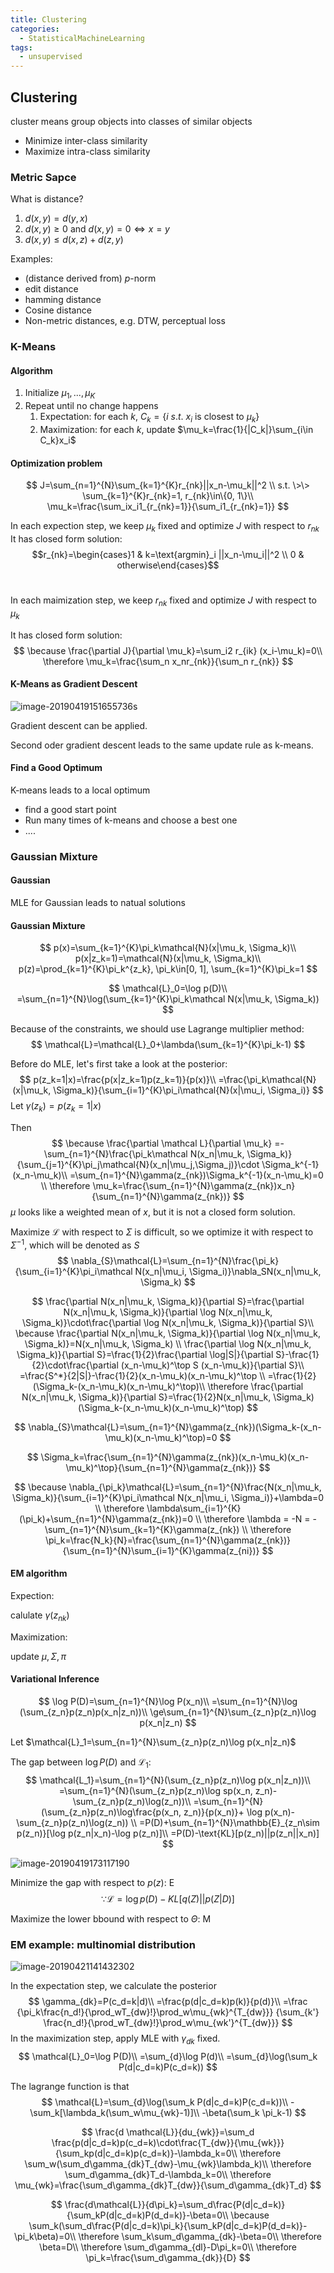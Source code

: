 ```yaml
---
title: Clustering
categories:
  - StatisticalMachineLearning
tags:
  - unsupervised
---
```


## Clustering

cluster means group objects into classes of similar objects

-   Minimize inter-class similarity
-   Maximize intra-class similarity

### Metric Sapce

What is distance?

1.  $d(x, y) = d(y, x)$
2.  $d(x , y) \ge 0$ and $d(x, y)=0 \Leftrightarrow x = y$
3.  $d(x,y)\le d(x, z) + d(z, y)$

Examples:

-   (distance derived from) $p$-norm 
-   edit distance
-   hamming distance
-   Cosine distance
-   Non-metric distances,  e.g. DTW, perceptual loss

### K-Means

#### Algorithm

1.  Initialize $\mu_1, ..., \mu_K$
2.  Repeat until no change happens
    1.  Expectation: for each $k$, $C_k=\{i\>s.t.\> x_i\text{ is closest to }\mu_k\}$
    2.  Maximization: for each $k$, update $\mu_k=\frac{1}{|C_k|}\sum_{i\in C_k}x_i$

#### Optimization problem

$$
J=\sum_{n=1}^{N}\sum_{k=1}^{K}r_{nk}||x_n-\mu_k||^2 \\
s.t. \>\> \sum_{k=1}^{K}r_{nk}=1, r_{nk}\in\{0, 1\}\\
\mu_k=\frac{\sum_ix_i1_{r_{nk}=1}}{\sum_i1_{r_{nk}=1}}
$$

In each expection step, we keep $\mu_k$ fixed and optimize $J$ with respect to $r_{nk}$
It has closed form solution:
$$r_{nk}=\begin{cases}1 & k=\text{argmin}_i ||x_n-\mu_i||^2 \\ 0 & otherwise\end{cases}$$​	

In each maimization step, we keep $r_{nk}$ fixed and optimize $J$ with respect to $\mu_k$

It has closed form solution:
$$
\because \frac{\partial J}{\partial \mu_k}=\sum_i2 r_{ik} (x_i-\mu_k)=0\\
\therefore \mu_k=\frac{\sum_n x_nr_{nk}}{\sum_n r_{nk}}
$$

#### K-Means as Gradient Descent

![image-20190419151655736](clustering/image-20190419151655736.png)s

Gradient descent can be applied.

Second oder gradient descent leads to the same update rule as k-means.

#### Find a Good Optimum

K-means leads to a local optimum

-   find a good start point
-   Run many times of k-means and choose a best one
-   ....

### Gaussian Mixture

#### Gaussian

MLE for Gaussian leads to natual solutions

#### Gaussian Mixture

$$
p(x)=\sum_{k=1}^{K}\pi_k\mathcal{N}(x|\mu_k, \Sigma_k)\\
p(x|z_k=1)=\mathcal{N}(x|\mu_k, \Sigma_k)\\
p(z)=\prod_{k=1}^{K}\pi_k^{z_k}, \pi_k\in[0, 1], \sum_{k=1}^{K}\pi_k=1
$$

$$
\mathcal{L}_0=\log p(D)\\
=\sum_{n=1}^{N}\log(\sum_{k=1}^{K}\pi_k\mathcal N(x|\mu_k, \Sigma_k))
$$

Because of the constraints, we should use Lagrange multiplier method:
$$
\mathcal{L}=\mathcal{L}_0+\lambda(\sum_{k=1}^{K}\pi_k-1)
$$


Before do MLE, let's first take a look at the posterior:
$$
p(z_k=1|x)=\frac{p(x|z_k=1)p(z_k=1)}{p(x)}\\
=\frac{\pi_k\mathcal{N}(x|\mu_k, \Sigma_k)}{\sum_{i=1}^{K}\pi_i\mathcal{N}(x|\mu_i, \Sigma_i)}
$$
Let $\gamma(z_k)=p(z_k=1|x)$

Then
$$
\because \frac{\partial \mathcal L}{\partial \mu_k}
=-\sum_{n=1}^{N}\frac{\pi_k\mathcal N(x_n|\mu_k, \Sigma_k)}{\sum_{j=1}^{K}\pi_j\mathcal{N}(x_n|\mu_j,\Sigma_j)}\cdot \Sigma_k^{-1}(x_n-\mu_k)\\
=\sum_{n=1}^{N}\gamma(z_{nk})\Sigma_k^{-1}(x_n-\mu_k)=0 \\
\therefore \mu_k=\frac{\sum_{n=1}^{N}\gamma(z_{nk})x_n}{\sum_{n=1}^{N}\gamma(z_{nk})}
$$
$\mu$ looks like a weighted mean of $x$, but it is not a closed form solution.

Maximize $\mathcal L$ with respect to $\Sigma$ is difficult, so we optimize it with respect to $\Sigma^{-1}$, which will be denoted as $S$
$$
\nabla_{S}\mathcal{L}=\sum_{n=1}^{N}\frac{\pi_k}{\sum_{i=1}^{K}\pi_i\mathcal N(x_n|\mu_i, \Sigma_i)}\nabla_SN(x_n|\mu_k, \Sigma_k)
$$

$$
\frac{\partial N(x_n|\mu_k, \Sigma_k)}{\partial S}=\frac{\partial N(x_n|\mu_k, \Sigma_k)}{\partial \log N(x_n|\mu_k, \Sigma_k)}\cdot\frac{\partial \log N(x_n|\mu_k, \Sigma_k)}{\partial S}\\
\because \frac{\partial N(x_n|\mu_k, \Sigma_k)}{\partial \log N(x_n|\mu_k, \Sigma_k)}=N(x_n|\mu_k, \Sigma_k) \\
\frac{\partial \log N(x_n|\mu_k, \Sigma_k)}{\partial S}=\frac{1}{2}\frac{\partial \log|S|}{\partial S}-\frac{1}{2}\cdot\frac{\partial (x_n-\mu_k)^\top S (x_n-\mu_k)}{\partial S}\\
=\frac{S^*}{2|S|}-\frac{1}{2}(x_n-\mu_k)(x_n-\mu_k)^\top \\
=\frac{1}{2}(\Sigma_k-(x_n-\mu_k)(x_n-\mu_k)^\top)\\
\therefore \frac{\partial N(x_n|\mu_k, \Sigma_k)}{\partial S}=\frac{1}{2}N(x_n|\mu_k, \Sigma_k)(\Sigma_k-(x_n-\mu_k)(x_n-\mu_k)^\top)
$$

$$
\nabla_{S}\mathcal{L}=\sum_{n=1}^{N}\gamma(z_{nk})(\Sigma_k-(x_n-\mu_k)(x_n-\mu_k)^\top)=0
$$

$$
\Sigma_k=\frac{\sum_{n=1}^{N}\gamma(z_{nk})(x_n-\mu_k)(x_n-\mu_k)^\top}{\sum_{n=1}^{N}\gamma(z_{nk})}
$$

$$
\because \nabla_{\pi_k}\mathcal{L}=\sum_{n=1}^{N}\frac{N(x_n|\mu_k, \Sigma_k)}{\sum_{i=1}^{K}\pi_i\mathcal N(x_n|\mu_i, \Sigma_i)}+\lambda=0 \\
\therefore \lambda\sum_{i=1}^{K}(\pi_k)+\sum_{n=1}^{N}\gamma(z_{nk})=0 \\
\therefore \lambda = -N = - \sum_{n=1}^{N}\sum_{k=1}^{K}\gamma(z_{nk}) \\
\therefore \pi_k=\frac{N_k}{N}=\frac{\sum_{n=1}^{N}\gamma(z_{nk})}{\sum_{n=1}^{N}\sum_{i=1}^{K}\gamma(z_{ni})}
$$

#### EM algorithm

Expection:

calulate $\gamma(z_{nk})$

Maximization:

update $\mu, \Sigma, \pi$

#### Variational Inference

$$
\log P(D)=\sum_{n=1}^{N}\log P(x_n)\\
=\sum_{n=1}^{N}\log (\sum_{z_n}p(z_n)p(x_n|z_n))\\
\ge\sum_{n=1}^{N}\sum_{z_n}p(z_n)\log p(x_n|z_n)
$$

Let $\mathcal{L}_1=\sum_{n=1}^{N}\sum_{z_n}p(z_n)\log p(x_n|z_n)$

The gap between $\log P(D)$ and $\mathcal L_1$:
$$
\mathcal{L_1}=\sum_{n=1}^{N}(\sum_{z_n}p(z_n)\log p(x_n|z_n))\\
=\sum_{n=1}^{N}(\sum_{z_n}p(z_n)\log sp(x_n, z_n)- \sum_{z_n}p(z_n)\log(z_n))\\
=\sum_{n=1}^{N}(\sum_{z_n}p(z_n)\log\frac{p(x_n, z_n)}{p(x_n)}+ \log p(x_n)- \sum_{z_n}p(z_n)\log(z_n)) \\
=P(D)+\sum_{n=1}^{N}\mathbb{E}_{z_n\sim p(z_n)}[\log p(z_n|x_n)-\log p(z_n)]\\
=P(D)-\text{KL}[p(z_n)||p(z_n||x_n)]
$$


![image-20190419173117190](clustering/image-20190419173117190.png)

Minimize the gap with respect to $p(z)$: E
$$
\because \mathcal{L}=\log p(D)-KL[q(Z)||p(Z|D)]
$$


Maximize the lower bbound with respect to $\Theta$: M

### EM example: multinomial distribution

![image-20190421141432302](clustering/image-20190421141432302.png)

In the expectation step, we calculate the posterior
$$
\gamma_{dk}=P(c_d=k|d)\\
=\frac{p(d|c_d=k)p(k)}{p(d)}\\
=\frac
{\pi_k\frac{n_d!}{\prod_wT_{dw}!}\prod_w\mu_{wk}^{T_{dw}}}
{\sum_{k'} \frac{n_d!}{\prod_wT_{dw}!}\prod_w\mu_{wk'}^{T_{dw}}}
$$
In the maximization step, apply MLE with $\gamma_{dk}$ fixed.
$$
\mathcal{L}_0=\log P(D)\\
=\sum_{d}\log P(d)\\
=\sum_{d}\log(\sum_k P(d|c_d=k)P(c_d=k))
$$

The lagrange function is that
$$
\mathcal{L}=\sum_{d}\log(\sum_k P(d|c_d=k)P(c_d=k))\\
-\sum_k[\lambda_k(\sum_w\mu_{wk}-1)]\\
-\beta(\sum_k \pi_k-1)
$$

$$
\frac{d \mathcal{L}}{du_{wk}}=\sum_d
\frac{p(d|c_d=k)p(c_d=k)\cdot\frac{T_{dw}}{\mu_{wk}}}
{\sum_kp(d|c_d=k)p(c_d=k)}-\lambda_k=0\\
\therefore \sum_w(\sum_d\gamma_{dk}T_{dw}-\mu_{wk}\lambda_k)\\
\therefore \sum_d\gamma_{dk}T_d-\lambda_k=0\\
\therefore \mu_{wk}=\frac{\sum_d\gamma_{dk}T_{dw}}{\sum_d\gamma_{dk}T_d}
$$

$$
\frac{d\mathcal{L}}{d\pi_k}=\sum_d\frac{P(d|c_d=k)}{\sum_kP(d|c_d=k)P(d_d=k)}-\beta=0\\
\because \sum_k(\sum_d\frac{P(d|c_d=k)\pi_k}{\sum_kP(d|c_d=k)P(d_d=k)}-\pi_k\beta)=0\\
\therefore \sum_k\sum_d\gamma_{dk}-\beta=0\\
\therefore \beta=D\\
\therefore \sum_d\gamma_{dl}-D\pi_k=0\\
\therefore \pi_k=\frac{\sum_d\gamma_{dk}}{D}
$$